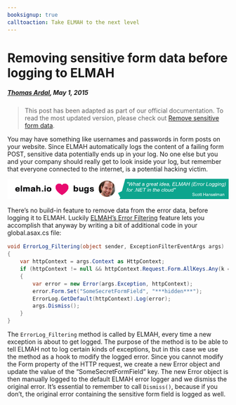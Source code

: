 ```yaml
---
booksignup: true
calltoaction: Take ELMAH to the next level
---
```


# Removing sensitive form data before logging to ELMAH

##### [Thomas Ardal](http://elmah.io/about/), May 1, 2015

> This post has been adapted as part of our official documentation. To read the most updated version, please check out [Remove sensitive form data](https://docs.elmah.io/remove-sensitive-form-data/).

You may have something like usernames and passwords in form posts on your website. Since ELMAH automatically logs the content of a failing form POST, sensitive data potentially ends up in your log. No one else but you and your company should really get to look inside your log, but remember that everyone connected to the internet, is a potential hacking victim.

[![Scott Hanselman quote](images/scott-hanselman.png)](https://elmah.io/?utm_source=blogbanner&utm_medium=blog&utm_campaign=blogbanner)

There’s no build-in feature to remove data from the error data, before logging it to ELMAH. Luckily [ELMAH’s Error Filtering](https://code.google.com/p/elmah/wiki/ErrorFiltering) feature lets you accomplish that anyway by writing a bit of additional code in your global.asax.cs file:

```csharp
void ErrorLog_Filtering(object sender, ExceptionFilterEventArgs args)
{
    var httpContext = args.Context as HttpContext;
    if (httpContext != null && httpContext.Request.Form.AllKeys.Any(k => k == "SomeSecretFormField"))
    {
        var error = new Error(args.Exception, httpContext);
        error.Form.Set("SomeSecretFormField", "***hidden***");
        ErrorLog.GetDefault(httpContext).Log(error);
        args.Dismiss();
    }
}
```

The ```ErrorLog_Filtering``` method is called by ELMAH, every time a new exception is about to get logged. The purpose of the method is to be able to tell ELMAH not to log certain kinds of exceptions, but in this case we use the method as a hook to modify the logged error. Since you cannot modify the Form property of the HTTP request, we create a new Error object and update the value of the “SomeSecretFormField” key. The new Error object is then manually logged to the default ELMAH error logger and we dismiss the original error. It’s essential to remember to call ```Dismiss()```, because if you don’t, the original error containing the sensitive form field is logged as well.

